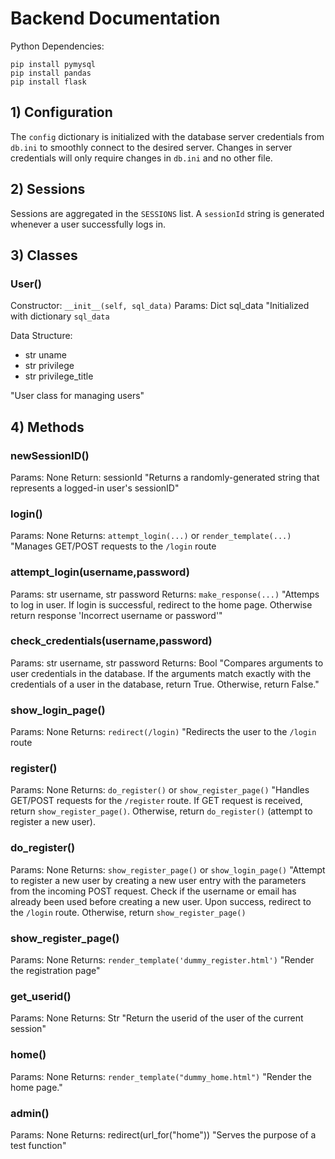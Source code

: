 # Backend Documentation

Python Dependencies:
```
pip install pymysql
pip install pandas
pip install flask
```

## 1) Configuration

The `config` dictionary is initialized with the database server credentials from `db.ini` to smoothly connect to the desired server. Changes in server credentials will only require changes in `db.ini` and no other file.

## 2) Sessions

Sessions are aggregated in the `SESSIONS` list. A `sessionId` string is generated whenever a user successfully logs in.

## 3) Classes

### User()

Constructor: `__init__(self, sql_data)`
    Params: Dict sql_data
    "Initialized with dictionary `sql_data` 

Data Structure:
- str uname
- str privilege
- str privilege_title

"User class for managing users"

## 4) Methods

### newSessionID()
Params: None
Return: sessionId
"Returns a randomly-generated string that represents a logged-in user's sessionID"

### login()
Params: None
Returns: `attempt_login(...)` or `render_template(...)`
"Manages GET/POST requests to the `/login` route

### attempt_login(username,password)
Params: str username, str password
Returns: `make_response(...)`
"Attemps to log in user. If login is successful, redirect to the home page. Otherwise return response 'Incorrect username or password'"

### check_credentials(username,password)
Params: str username, str password
Returns: Bool
"Compares arguments to user credentials in the database. If the arguments match exactly with the credentials of a user in the database, return True. Otherwise, return False."

### show_login_page()
Params: None
Returns: `redirect(/login)`
"Redirects the user to the `/login` route

### register()
Params: None
Returns: `do_register()` or `show_register_page()`
"Handles GET/POST requests for the `/register` route. If GET request is received, return `show_register_page()`. Otherwise, return `do_register()` (attempt to register a new user).

### do_register()
Params: None
Returns: `show_register_page()` or `show_login_page()`
"Attempt to register a new user by creating a new user entry with the parameters from the incoming POST request. Check if the username or email has already been used before creating a new user. Upon success, redirect to the `/login` route. Otherwise, return `show_register_page()`

### show_register_page()
Params: None
Returns: `render_template('dummy_register.html')`
"Render the registration page"

### get_userid()
Params: None
Returns: Str
"Return the userid of the user of the current session"

### home()
Params: None
Returns: `render_template("dummy_home.html")`
"Render the home page."

### admin()
Params: None
Returns: redirect(url_for("home"))
"Serves the purpose of a test function"
